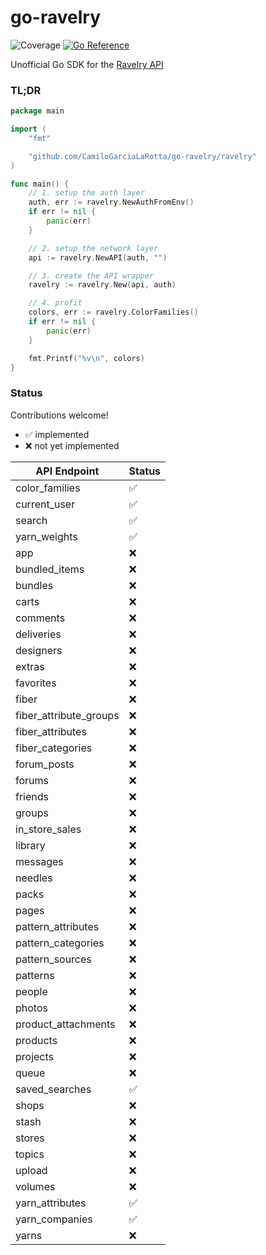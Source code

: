 # go-ravelry

![Coverage](https://img.shields.io/badge/Coverage-97.5%25-brightgreen)
[![Go Reference](https://pkg.go.dev/badge/github.com/CamiloGarciaLaRotta/go-ravelry.svg)](https://pkg.go.dev/github.com/CamiloGarciaLaRotta/go-ravelry)

Unofficial Go SDK for the [Ravelry API](https://www.ravelry.com/api)

### TL;DR

```go
package main

import (
    "fmt"

    "github.com/CamiloGarciaLaRotta/go-ravelry/ravelry"
)

func main() {
	// 1. setup the auth layer
	auth, err := ravelry.NewAuthFromEnv()
	if err != nil {
		panic(err)
	}

	// 2. setup the network layer
	api := ravelry.NewAPI(auth, "")

	// 3. create the API wrapper
	ravelry := ravelry.New(api, auth)

	// 4. profit
	colors, err := ravelry.ColorFamilies()
	if err != nil {
		panic(err)
	}

	fmt.Printf("%v\n", colors)
}
```

### Status

Contributions welcome!

- ✅ implemented
- ❌ not yet implemented

| API Endpoint           | Status |
| ---------------------- | ------ |
| color_families         | ✅     |
| current_user           | ✅     |
| search                 | ✅     |
| yarn_weights           | ✅     |
| app                    | ❌     |
| bundled_items          | ❌     |
| bundles                | ❌     |
| carts                  | ❌     |
| comments               | ❌     |
| deliveries             | ❌     |
| designers              | ❌     |
| extras                 | ❌     |
| favorites              | ❌     |
| fiber                  | ❌     |
| fiber_attribute_groups | ❌     |
| fiber_attributes       | ❌     |
| fiber_categories       | ❌     |
| forum_posts            | ❌     |
| forums                 | ❌     |
| friends                | ❌     |
| groups                 | ❌     |
| in_store_sales         | ❌     |
| library                | ❌     |
| messages               | ❌     |
| needles                | ❌     |
| packs                  | ❌     |
| pages                  | ❌     |
| pattern_attributes     | ❌     |
| pattern_categories     | ❌     |
| pattern_sources        | ❌     |
| patterns               | ❌     |
| people                 | ❌     |
| photos                 | ❌     |
| product_attachments    | ❌     |
| products               | ❌     |
| projects               | ❌     |
| queue                  | ❌     |
| saved_searches         | ✅     |
| shops                  | ❌     |
| stash                  | ❌     |
| stores                 | ❌     |
| topics                 | ❌     |
| upload                 | ❌     |
| volumes                | ❌     |
| yarn_attributes        | ✅     |
| yarn_companies         | ✅     |
| yarns                  | ❌     |
